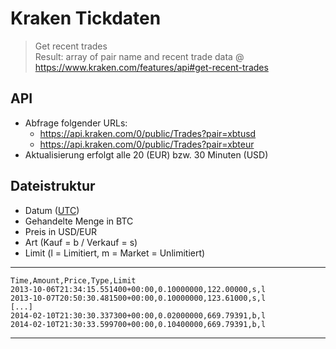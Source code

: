 # Kraken Tickdaten

> Get recent trades  
> Result: array of pair name and recent trade data
>@ https://www.kraken.com/features/api#get-recent-trades


## API

- Abfrage folgender URLs:
    - https://api.kraken.com/0/public/Trades?pair=xbtusd
    - https://api.kraken.com/0/public/Trades?pair=xbteur
- Aktualisierung erfolgt alle 20 (EUR) bzw. 30 Minuten (USD)

## Dateistruktur
- Datum ([UTC](https://de.wikipedia.org/wiki/Koordinierte_Weltzeit))
- Gehandelte Menge in BTC
- Preis in USD/EUR
- Art (Kauf = b / Verkauf = s)
- Limit (l = Limitiert, m = Market = Unlimitiert)

---
    Time,Amount,Price,Type,Limit
    2013-10-06T21:34:15.551400+00:00,0.10000000,122.00000,s,l
    2013-10-07T20:50:30.481500+00:00,0.10000000,123.61000,s,l
    [...]
    2014-02-10T21:30:30.337300+00:00,0.02000000,669.79391,b,l
    2014-02-10T21:30:33.599700+00:00,0.10400000,669.79391,b,l
---
